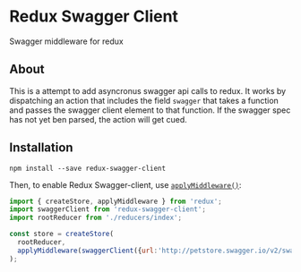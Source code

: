 Redux Swagger Client 
====================

Swagger middleware for redux

## About
This is a attempt to add asyncronus swagger api calls to redux. It works by dispatching an action that includes the field `swagger` that takes a function and passes the swagger client element to that function. If the swagger spec has not yet ben parsed, the action will get cued.

## Installation

```
npm install --save redux-swagger-client
```

Then, to enable Redux Swagger-client, use [`applyMiddleware()`](http://redux.js.org/docs/api/applyMiddleware.html):

```js
import { createStore, applyMiddleware } from 'redux';
import swaggerClient from 'redux-swagger-client';
import rootReducer from './reducers/index';

const store = createStore(
  rootReducer,
  applyMiddleware(swaggerClient({url:'http://petstore.swagger.io/v2/swagger.json'})
);
```

